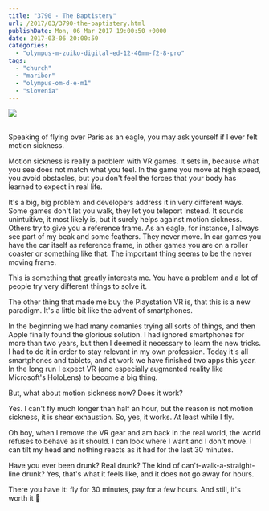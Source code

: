 ```yaml
---
title: "3790 - The Baptistery"
url: /2017/03/3790-the-baptistery.html
publishDate: Mon, 06 Mar 2017 19:00:50 +0000
date: 2017-03-06 20:00:50
categories: 
  - "olympus-m-zuiko-digital-ed-12-40mm-f2-8-pro"
tags: 
  - "church"
  - "maribor"
  - "olympus-om-d-e-m1"
  - "slovenia"
---
```

<div class="container">
<div class="center"><a target="_blank" href="https://d25zfm9zpd7gm5.cloudfront.net/1200x1200/2016/20160820_151014_DxO_lr.jpg"><img class="webfeedsFeaturedVisual" src="https://d25zfm9zpd7gm5.cloudfront.net/0600x0600/2016/20160820_151014_DxO_lr.jpg" /></a></div>
</div>
<br />

Speaking of flying over Paris as an eagle, you may ask yourself if I ever felt motion sickness.

Motion sickness is really a problem with VR games. It sets in, because what you see does not match what you feel. In the game you move at high speed, you avoid obstacles, but you don't feel the forces that your body has learned to expect in real life.

It's a big, big problem and developers address it in very different ways. Some games don't let you walk, they let you teleport instead. It sounds unintuitive, it most likely is, but it surely helps against motion sickness. Others try to give you a reference frame. As an eagle, for instance, I always see part of my beak and some feathers. They never move. In car games you have the car itself as reference frame, in other games you are on a roller coaster or something like that. The important thing seems to be the never moving frame.

This is something that greatly interests me. You have a problem and a lot of people try very different things to solve it.

The other thing that made me buy the Playstation VR is, that this is a new paradigm. It's a little bit like the advent of smartphones. 

In the beginning we had many comanies trying all sorts of things, and then Apple finally found the glorious solution. I had ignored smartphones for more than two years, but then I deemed it necessary to learn the new tricks. I had to do it in order to stay relevant in my own profession. Today it's all smartphones and tablets, and at work we have finished two apps this year. In the long run I expect VR (and especially augmented reality like Microsoft's HoloLens) to become a big thing.

But, what about motion sickness now? Does it work? 

Yes. I can't fly much longer than half an hour, but the reason is not motion sickness, it is shear exhaustion. So, yes, it works. At least while I fly.

Oh boy, when I remove the VR gear and am back in the real world, the world refuses to behave as it should. I can look where I want and I don't move. I can tilt my head and nothing reacts as it had for the last 30 minutes. 

Have you ever been drunk? Real drunk? The kind of can't-walk-a-straight-line drunk? Yes, that's what it feels like, and it does not go away for hours. 

There you have it: fly for 30 minutes, pay for a few hours. And still, it's worth it 🙂
